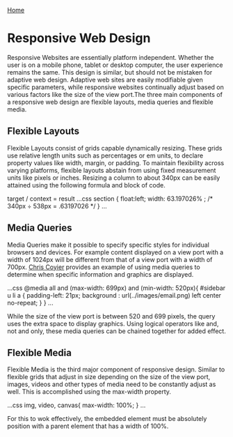 ﻿[Home](README.md)

# Responsive Web Design

Responsive Websites are essentially platform independent. Whether the user is on a mobile phone, tablet or desktop computer, the user experience remains the same. This design is similar, but should not be mistaken for adaptive web design. Adaptive web sites are easily modifiable given specific parameters, while responsive websites continually adjust based on various factors like the size of the view port.The three main components of a responsive web design are flexible layouts, media queries and flexible media. 

## Flexible Layouts

Flexible Layouts consist of grids capable dynamically resizing. These grids use relative length units such as percentages or em units, to declare property values like width, margin, or padding. To maintain flexibility across varying platforms, flexible layouts abstain from using fixed measurement units like pixels or inches. Resizing a column to about 340px can be easily attained using the following formula and block of code.

target / context = result
...css
section {
float:left;
width: 63.197026% ; /* 340px ÷ 538px = .63197026 */
}
...

## Media Queries

Media Queries make it possible to specify specific styles for individual browsers and devices. For example content displayed on a view port with a width of 1024px will be different from that of a view port with a width of 700px. [Chris Coyier](https://css-tricks.com/css-media-queries/) provides an example of using media queries to determine when specific information and graphics are displayed.

...css
@media all and (max-width: 699px) and (min-width: 520px){
	#sidebar u li a {
		padding-left: 21px;
		background : url(../images/email.png) left center no-repeat;
	}
}
...

While the size of the view port is between 520 and 699 pixels, the query uses the extra space to display graphics. Using logical operators like and, not and only, these media queries can be chained together for added effect.

## Flexible Media

Flexible Media is the third major component of responsive design. Similar to flexible grids that adjust in size depending on the size of the view port, images, videos and other types of media need to be constantly adjust as well. This is accomplished using the max-width property.

...css
img, video, canvas{
	max-width: 100%;
}
...

For this to wok effectively, the embedded element must be absolutely position with a parent element that has a width of 100%. 

